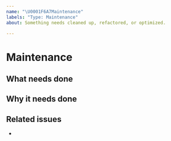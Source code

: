 ```yaml
---
name: "\U0001F6A7Maintenance"
labels: "Type: Maintenance"
about: Something needs cleaned up, refactored, or optimized.

---
```


# Maintenance

## What needs done



## Why it needs done



## Related issues

-
